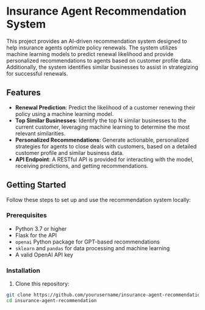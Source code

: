 # Insurance Agent Recommendation System

This project provides an AI-driven recommendation system designed to help insurance agents optimize policy renewals. The system utilizes machine learning models to predict renewal likelihood and provide personalized recommendations to agents based on customer profile data. Additionally, the system identifies similar businesses to assist in strategizing for successful renewals.

## Features

- **Renewal Prediction**: Predict the likelihood of a customer renewing their policy using a machine learning model.
- **Top Similar Businesses**: Identify the top N similar businesses to the current customer, leveraging machine learning to determine the most relevant similarities.
- **Personalized Recommendations**: Generate actionable, personalized strategies for agents to close deals with customers, based on a detailed customer profile and similar business data.
- **API Endpoint**: A RESTful API is provided for interacting with the model, receiving predictions, and getting recommendations.

## Getting Started

Follow these steps to set up and use the recommendation system locally:

### Prerequisites

- Python 3.7 or higher
- Flask for the API
- `openai` Python package for GPT-based recommendations
- `sklearn` and `pandas` for data processing and machine learning
- A valid OpenAI API key

### Installation

1. Clone this repository:

```bash
git clone https://github.com/yourusername/insurance-agent-recommendation.git
cd insurance-agent-recommendation
